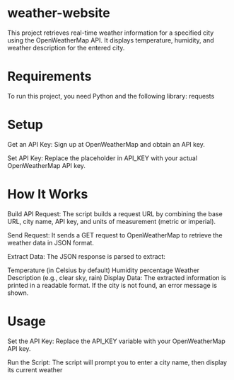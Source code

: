 # weather-website

This project retrieves real-time weather information for a specified city using the OpenWeatherMap API. It displays temperature, humidity, and weather description for the entered city.

# Requirements
To run this project, you need Python and the following library:
requests

# Setup
Get an API Key: Sign up at OpenWeatherMap and obtain an API key.

Set API Key: Replace the placeholder in API_KEY with your actual OpenWeatherMap API key.

# How It Works
Build API Request: The script builds a request URL by combining the base URL, city name, API key, and units of measurement (metric or imperial).

Send Request: It sends a GET request to OpenWeatherMap to retrieve the weather data in JSON format.

Extract Data: The JSON response is parsed to extract:

Temperature (in Celsius by default)
Humidity percentage
Weather Description (e.g., clear sky, rain)
Display Data: The extracted information is printed in a readable format. If the city is not found, an error message is shown.

# Usage
Set the API Key: Replace the API_KEY variable with your OpenWeatherMap API key.

Run the Script: The script will prompt you to enter a city name, then display its current weather

